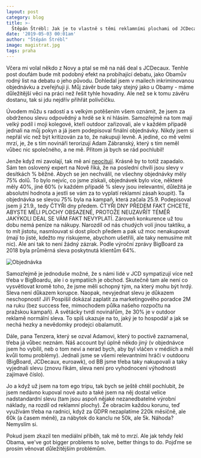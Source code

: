 ```yaml
---
layout: post
category: blog
title: >-  
  Štěpán Štrébl: Jak je to vlastně s těmi reklamními plochami od JCDecaux?
date: '2019-05-03 00:01am'
author: "Štěpán Štrébl"
image: magistrat.jpg
tags: praha 
---
```


Včera mi volal někdo z Novy a ptal se mě na náš deal s JCDecaux. Tenhle post doufám bude mít podobný efekt na probíhající debatu, jako Obamův rodný list na debatu o jeho původu. Dohledal jsem v mailech inkriminovanou objednávku a zveřejňuji ji. Můj závěr bude taky stejný jako u Obamy - máme důležitější věci na práci než řešit tyhle hovadiny. Ale než se k tomu závěru dostanu, tak si jdu nejdřív přihřát polívčičku.

Úvodem můžu s radostí a s velkým potěšením všem oznámit, že jsem za obdrženou slevu odpovědný a hrdě se k ní hlásím. Samozřejmě na tom mají velký podíl i moji kolegové, kteří outdoor zařizovali, ale v každém případě jednali na můj pokyn a já jsem podepisoval finální objednávky. Nikdy jsem si nepřál víc než být kritizován za to, že nakupuji levně. A jediné, co mě velmi mrzí, je, že s tím novináři terorizují Adam Zábranský, který s tím neměl vůbec nic společného, a ne mě. Přitom já bych se rád pochlubil!

Jenže když mi zavolají, tak mě ani [neocitují](https://tn.nova.cz/clanek/pirati-celi-podezreni-z-korupce-dostali-enormni-slevu-na-kampan.html). Krásně by to totiž zapadalo. Sám ten oslovený expert na Nově říká, že na poslední chvíli jsou slevy v desítkách % běžné. Abych se jen nechválil, ne všechny objednávky měly 75% dolů. To bylo nejvíc, co jsme získali, objednávek bylo více, některé měly 40%, jiné 60% (v každém případě % slevy jsou irelevantní, důležitá je absolutní hodnota a jestli se vám za to vyplatí reklamní zásah koupit). Ta objednávka se slevou 75% byla na kampaň, která začala 25.9. Podepisoval jsem ji 21.9., tedy ČTYŘI dny předem. ČTYŘI DNY PŘEDEM FAKT CHCETE, ABYSTE MĚLI PLOCHY OBSAZENÉ, PROTOŽE NEUZAVŘÍT TÉMĚŘ JAKÝKOLI DEAL SE VÁM FAKT NEVYPLATÍ. Zároveň konkurence už tou dobu nemá peníze na nákupy. Narozdíl od nás chudých volí jinou taktiku, a to mít jistotu, nasmlouvat si dost ploch předem a pak už moc nenakupovat (mají to jisté, kdežto my riskujeme, abychom ušetřili, ale taky nemusíme mít nic). Ale ani tak to není žádný zázrak. Podle výroční zprávy BigBoard za 2018 byla průměrná sleva poskytnutá klientům 64%.

![Objednávka](https://a.pirati.cz/praha/img/posts/objednavka.jpg "Objednávka")

Samozřejmě je jednoduše možné, že s námi lidé v JCD sympatizují více než třeba v BigBoardu, ale i o sympatiích je obchod. Skutečně tam ale není co vysvětlovat kromě toho, že jsme měli schopný tým, na který mohu být hrdý. Sleva není důkazem korupce. Naopak, nevyjednat slevu je důkazem neschopnosti! Jiří Pospíšil dokázal zaplatit za marketingového poradce 2M na ruku (bez success fee, mimochodem půlka našeho rozpočtu na pražskou kampaň). A světácky tvrdí novinářům, že 30% je v outdoor reklamě normální sleva. To spíš ukazuje na to, jaký je to hospodář a jak se nechá hezky a nevědomky prodejci obalamutit.

Dále, pana Tenzera, který se ozval Adamovi, který to poctivě zaznamenal, třeba já vůbec neznám. Náš account byl úplně někdo jiný (v objednávce jsem ho vybílil, neb o tom neví a nerad bych, aby byl vláčen v médiích a měl kvůli tomu problémy). Jednali jsme se všemi relevantními hráči v outdooru (BigBoard, JCDecaux, euroawk), od BB jsme třeba taky nakupovali a taky vyjednali slevu (znovu říkám, sleva není pro vyhodnocení výhodnosti zajímavé číslo).

Jo a když už jsem na tom ego tripu, tak bych se ještě chtěl pochlubit, že jsem nedávno kupoval nové auto a také jsem na něj dostal velice nadstandardní slevu (tam jsou aspoň nějaké nezanedbatelné výrobní náklady, na rozdíl od reklamní plochy). Že obracím každou korunu, teď využívám třeba na radnici, když za GDPR nezaplatíme 220k měsíčně, ale 60k (a časem méně), za nábytek do kanclu ne 50k, ale 5k. Náhoda? Nemyslím si.

Pokud jsem zkazil ten mediální příběh, tak mě to mrzí. Ale jak tehdy řekl Obama, we've got bigger problems to solve, better things to do. Pojďme se prosím věnovat důležitějším problémům.
